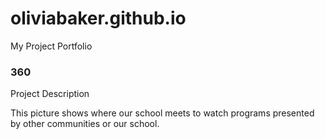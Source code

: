 # oliviabaker.github.io
My Project Portfolio

### 360

<script src='//vizor.io/static/scripts/vizor-360-embed.js' data-vizorurl='//vizor.io/embed/oliviabaker8127/high-school-auditorium'></script>

Project Description

This picture shows where our school meets to watch programs presented by other communities or our school. 
